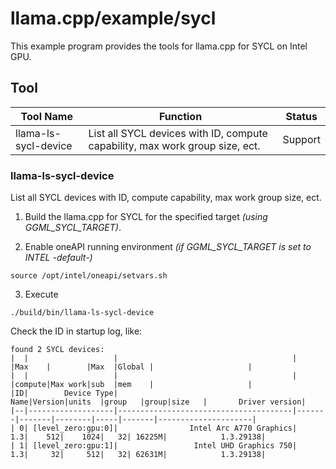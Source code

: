 # llama.cpp/example/sycl

This example program provides the tools for llama.cpp for SYCL on Intel GPU.

## Tool

|Tool Name| Function|Status|
|-|-|-|
|llama-ls-sycl-device| List all SYCL devices with ID, compute capability, max work group size, ect.|Support|

### llama-ls-sycl-device

List all SYCL devices with ID, compute capability, max work group size, ect.

1. Build the llama.cpp for SYCL for the specified target *(using GGML_SYCL_TARGET)*.

2. Enable oneAPI running environment *(if GGML_SYCL_TARGET is set to INTEL -default-)*

```
source /opt/intel/oneapi/setvars.sh
```

3. Execute

```
./build/bin/llama-ls-sycl-device
```

Check the ID in startup log, like:

```
found 2 SYCL devices:
|  |                   |                                       |       |Max    |        |Max  |Global |                     |
|  |                   |                                       |       |compute|Max work|sub  |mem    |                     |
|ID|        Device Type|                                   Name|Version|units  |group   |group|size   |       Driver version|
|--|-------------------|---------------------------------------|-------|-------|--------|-----|-------|---------------------|
| 0| [level_zero:gpu:0]|                Intel Arc A770 Graphics|    1.3|    512|    1024|   32| 16225M|            1.3.29138|
| 1| [level_zero:gpu:1]|                 Intel UHD Graphics 750|    1.3|     32|     512|   32| 62631M|            1.3.29138|

```

